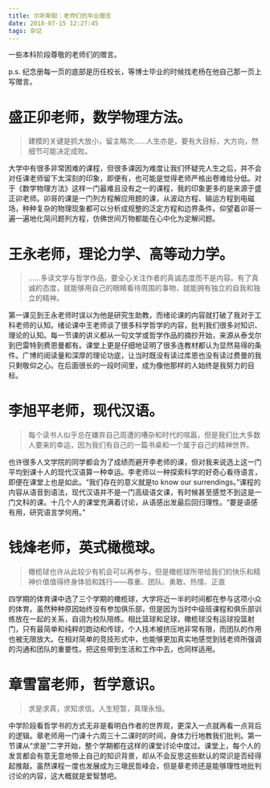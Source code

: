 ```yaml
---
title: 尔听斯聪：老师们的毕业赠言
date: 2018-07-15 12:27:45
tags: 杂记
---
```

一些本科阶段尊敬的老师们的赠言。

p.s. 纪念册每一页的底部是历任校长，等博士毕业的时候找老杨在他自己那一页上写赠言。

# 盛正卯老师，数学物理方法。

> 建模的关键是抓大放小，留主略次......人生亦是，要有大目标，大方向，然细节可能决定成败。

大学中有很多非常困难的课程，但很多课因为难度让我们怀疑完人生之后，并不会对任课老师留下太深刻的印象，即便有，也可能是觉得老师严格出卷难给分低。对于《数学物理方法》这样一门最难且没有之一的课程，我的印象更多的是来源于盛正卯老师。卯哥的课是一门列方程解应用题的课，从波动方程、输运方程到电磁场，种种复杂的物理现象都可以分析成规整的泛定方程和边界条件。仰望着卯哥一遍一遍地化简问题列方程，仿佛世间万物都能在心中化为定解问题。

# 王永老师，理论力学、高等动力学。

> ......多读文学与哲学作品，要全心关注作者的真诚态度而不是内容。有了真诚的态度，就能够用自己的眼睛看待周围的事物，就能拥有独立的自我和独立的精神。

第一课见到王永老师时误以为他是研究生助教，而绪论课的内容就打破了我对于工科老师的认知。绪论课中王老师谈了很多科学哲学的内容，批判我们很多对知识、理论的认知。每一节课的讲义都从一句文学或哲学作品的摘抄开始，来源从泰戈尔到巴雷特到费恩曼都有。课堂上更是仔细地证明了很多连教材都认为显然易得的条件。广博的阅读量和深厚的理论功底，让当时既没有读过库恩也没有读过费曼的我只剩敬仰之心。在后面很长的一段时间里，成为像他那样的人始终是我努力的目标。

# 李旭平老师，现代汉语。

> 每个读书人似乎总在嫌弃自己周遭的嘈杂和时代的喧嚣，但是我们比大多数人要来的幸运，因为我们有自己的一篇书桌和一个属于自己的精神世界。

也许很多人文学院的同学都会为了成绩而避开李老师的课，但对我来说选上这一门平均到课十人的现代汉语算一种幸运。李老师以一种探索科学的好奇心看待语言，即便在课堂上也是如此。“我们存在的意义就是to know our surrendings。”课程的内容从语音到语法，现代汉语并不是一门高级语文课，有时候甚至感觉不到这是一门文科的课。十几个人的课堂充满着讨论，从语感出发最后回归理性。“要是语感有用，研究语言学何用。”

# 钱烽老师，英式橄榄球。

> 橄榄球也许从此较少有机会可以再参与，但是橄榄球所带给我们的快乐和精神价值值得终身体验和践行——尊重、团队、勇敢、热情、正直

四学期的体育课中选了三个学期的橄榄球，大学将近一半的时间都在参与这项小众的体育。虽然种种原因始终没有参加俱乐部，但是因为当时中级班课程和俱乐部训练放在一起的关系，自诩为校队陪练。相比篮球和足球，橄榄球没有运球投篮射门，只有最简单和纯粹的跑动和传球，个人技术被挤压地非常有限，而团队的作用也被无限放大。在相对简单的竞技形式中，也能够更加真实地感觉到钱老师所强调的沟通和团队的重要性。把这些带到生活和工作中去，也同样适用。

# 章雪富老师，哲学意识。

> 求是求真，求知求信。人生短暂，真理永恒。

中学阶段看哲学书的方式无非是看明白作者的世界观，更深入一点就再看一点背后的逻辑。章老师用一门课十六周三十二课时的时间，身体力行地教我们批判。第一节课从“求是”二字开始，整个学期都在这样的课堂讨论中度过。课堂上，每个人的发言都会有意无意地带上自己的知识背景，却从不会反思这些默认的常识是否经得起推敲。虽然课程一度也发展成为三墩民哲峰会，但是章老师还是能够理性地批判讨论的内容，这大概就是爱智慧吧。